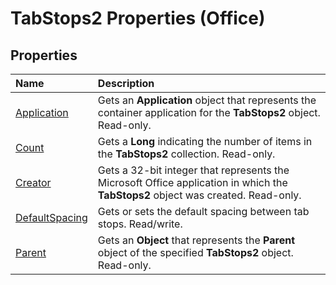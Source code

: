
# TabStops2 Properties (Office)

## Properties



|**Name**|**Description**|
|:-----|:-----|
| [Application](5014a025-4502-2efd-1d34-c6fbcf403f40.md)|Gets an  **Application** object that represents the container application for the **TabStops2** object. Read-only.|
| [Count](7af04294-702d-bf43-5654-cd1f92ffaea4.md)|Gets a  **Long** indicating the number of items in the **TabStops2** collection. Read-only.|
| [Creator](be65a4ff-ff1e-7514-0509-5e64de3b74e4.md)|Gets a 32-bit integer that represents the Microsoft Office application in which the **TabStops2** object was created. Read-only.|
| [DefaultSpacing](78d5846a-2c9a-c341-7323-0e1b2d130b77.md)|Gets or sets the default spacing between tab stops. Read/write.|
| [Parent](f0a137b5-a8d9-dcce-64cd-632349706a78.md)|Gets an  **Object** that represents the **Parent** object of the specified **TabStops2** object. Read-only.|
